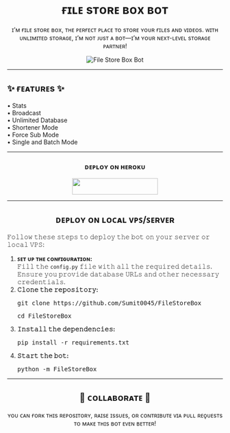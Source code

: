 <h1 align="center">ғɪʟᴇ sᴛᴏʀᴇ ʙᴏx ʙᴏᴛ</h1>

<p align="center">ɪ’ᴍ ғɪʟᴇ sᴛᴏʀᴇ ʙᴏx, ᴛʜᴇ ᴘᴇʀғᴇᴄᴛ ᴘʟᴀᴄᴇ ᴛᴏ sᴛᴏʀᴇ ʏᴏᴜʀ ғɪʟᴇs ᴀɴᴅ ᴠɪᴅᴇᴏs. ᴡɪᴛʜ ᴜɴʟɪᴍɪᴛᴇᴅ sᴛᴏʀᴀɢᴇ, ɪ’ᴍ ɴᴏᴛ ᴊᴜsᴛ ᴀ ʙᴏᴛ—ɪ’ᴍ ʏᴏᴜʀ ɴᴇxᴛ-ʟᴇᴠᴇʟ sᴛᴏʀᴀɢᴇ ᴘᴀʀᴛɴᴇʀ!</p>

<p align="center">
  <img src="https://envs.sh/Hpz.jpg" alt="File Store Box Bot" />
</p>

---

<h2>✨ ғᴇᴀᴛᴜʀᴇs ✨</h2>

<p>
  • Stats <br>
  • Broadcast <br>
  • Unlimited Database <br>
  • Shortener Mode <br>
  • Force Sub Mode <br>
  • Single and Batch Mode
</p>

--- 

<h3 align="center">ᴅᴇᴘʟᴏʏ ᴏɴ ʜᴇʀᴏᴋᴜ</h3>
<p align="center">
  <a href="https://dashboard.heroku.com/new?template=https://github.com/Sumit0045/FileStoreBox">
    <img src="https://img.shields.io/badge/Heroku-black?style=for-the-badge&logo=heroku" width="200" height="38"/>
  </a>
</p>

---

<h2 align="center">ᴅᴇᴘʟᴏʏ ᴏɴ ʟᴏᴄᴀʟ ᴠᴘꜱ/ꜱᴇʀᴠᴇʀ</h2>

<p>𝙵𝚘𝚕𝚕𝚘𝚠 𝚝𝚑𝚎𝚜𝚎 𝚜𝚝𝚎𝚙𝚜 𝚝𝚘 𝚍𝚎𝚙𝚕𝚘𝚢 𝚝𝚑𝚎 𝚋𝚘𝚝 𝚘𝚗 𝚢𝚘𝚞𝚛 𝚜𝚎𝚛𝚟𝚎𝚛 𝚘𝚛 𝚕𝚘𝚌𝚊𝚕 𝚅𝙿𝚂:</p>

<ol>
  <li>
    <b>ꜱᴇᴛ ᴜᴘ ᴛʜᴇ ᴄᴏɴғɪɢᴜʀᴀᴛɪᴏɴ:</b><br>
    𝙵𝚒𝚕𝚕 𝚝𝚑𝚎 <code>config.py</code> 𝚏𝚒𝚕𝚎 𝚠𝚒𝚝𝚑 𝚊𝚕𝚕 𝚝𝚑𝚎 𝚛𝚎𝚚𝚞𝚒𝚛𝚎𝚍 𝚍𝚎𝚝𝚊𝚒𝚕𝚜. 𝙴𝚗𝚜𝚞𝚛𝚎 𝚢𝚘𝚞 𝚙𝚛𝚘𝚟𝚒𝚍𝚎 𝚍𝚊𝚝𝚊𝚋𝚊𝚜𝚎 𝚄𝚁𝙻𝚜 𝚊𝚗𝚍 𝚘𝚝𝚑𝚎𝚛 𝚗𝚎𝚌𝚎𝚜𝚜𝚊𝚛𝚢 𝚌𝚛𝚎𝚍𝚎𝚗𝚝𝚒𝚊𝚕𝚜.
  </li>
  <li>
    <b>𝙲𝚕𝚘𝚗𝚎 𝚝𝚑𝚎 𝚛𝚎𝚙𝚘𝚜𝚒𝚝𝚘𝚛𝚢:</b><br>
    <pre>git clone https://github.com/Sumit0045/FileStoreBox</pre>
    <pre>cd FileStoreBox</pre>
  </li>
  <li>
    <b>𝙸𝚗𝚜𝚝𝚊𝚕𝚕 𝚝𝚑𝚎 𝚍𝚎𝚙𝚎𝚗𝚍𝚎𝚗𝚌𝚒𝚎𝚜:</b><br>
    <pre>pip install -r requirements.txt</pre>
  </li>
  <li>
    <b>𝚂𝚝𝚊𝚛𝚝 𝚝𝚑𝚎 𝚋𝚘𝚝:</b><br>
    <pre>python -m FileStoreBox</pre>
  </li>
</ol>

---

<h2 align="center">🤝 ᴄᴏʟʟᴀʙᴏʀᴀᴛᴇ 🤝</h2>

<p align="center">ʏᴏᴜ ᴄᴀɴ ғᴏʀᴋ ᴛʜɪs ʀᴇᴘᴏsɪᴛᴏʀʏ, ʀᴀɪsᴇ ɪssᴜᴇs, ᴏʀ ᴄᴏɴᴛʀɪʙᴜᴛᴇ ᴠɪᴀ ᴘᴜʟʟ ʀᴇǫᴜᴇsᴛs ᴛᴏ ᴍᴀᴋᴇ ᴛʜɪs ʙᴏᴛ ᴇᴠᴇɴ ʙᴇᴛᴛᴇʀ!</p>
